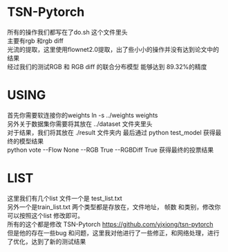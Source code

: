 # TSN-Pytorch
所有的操作我们都写在了do.sh 这个文件里头    
主要有rgb 和rgb diff    
光流的提取，这里使用flownet2.0提取，出了些小小的操作并没有达到论文中的结果    
经过我们的测试RGB 和 RGB diff 的联合分布模型 能够达到 89.32%的精度   

# USING
首先你需要软连接你的weights  ln -s ../weights weights  
另外关于数据集你需要将其放在  ../dataset 文件夹里头  
对于结果，我们将其放在 ./result 文件夹内 最后通过 python test_model 获得最终的模型结果  
python vote --Flow None --RGB True --RGBDiff True 获得最终的投票结果  

# LIST
这里我们有几个list 文件一个是 test_list.txt  
另外一个是train_list.txt 两个类型都是存放在，文件地址， 帧数 和类别，修改你可以按照这个list 修改即可。  
所有的这个都是修改 TSN-Pytorch https://github.com/yjxiong/tsn-pytorch  
但是他的存在一些bug 和问题，这里我对他进行了一些修正，和网络处理，进行了优化，达到了新的测试结果  

